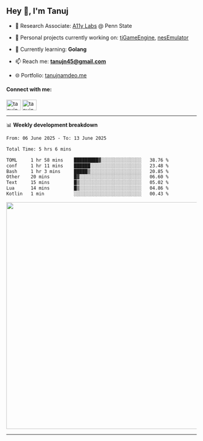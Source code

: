 <h2>Hey 👋, I'm Tanuj</h2>

- 🔬 Research Associate: [A11y Labs](https://a11y.ist.psu.edu/) @ Penn State 

- 🔭 Personal projects currently working on: [tjGameEngine](https://github.com/tanujn45/tjGameEngine), [nesEmulator](https://github.com/tanujn45/nesEmulator)

- 🌱 Currently learning: **Golang**

- 📫 Reach me: **tanujn45@gmail.com**

- 🌐 Portfolio: [tanujnamdeo.me](https://tanujnamdeo.me/)

<h4 align="left">Connect with me:</h4>
<p align="left">
<a href="https://twitter.com/tanujn45" target="blank"><img align="center" src="https://raw.githubusercontent.com/rahuldkjain/github-profile-readme-generator/master/src/images/icons/Social/twitter.svg" alt="tanujn45" height="28" width="38" /></a>
<a href="https://linkedin.com/in/tanujn45" target="blank"><img align="center" src="https://raw.githubusercontent.com/rahuldkjain/github-profile-readme-generator/master/src/images/icons/Social/linked-in-alt.svg" alt="tanujn45" height="28" width="38" /></a>
</p>

-------

📊 **Weekly development breakdown**
<!--START_SECTION:waka-->

```txt
From: 06 June 2025 - To: 13 June 2025

Total Time: 5 hrs 6 mins

TOML     1 hr 58 mins    █████████▓░░░░░░░░░░░░░░░   38.76 %
conf     1 hr 11 mins    ██████░░░░░░░░░░░░░░░░░░░   23.48 %
Bash     1 hr 3 mins     █████▒░░░░░░░░░░░░░░░░░░░   20.85 %
Other    20 mins         █▓░░░░░░░░░░░░░░░░░░░░░░░   06.60 %
Text     15 mins         █▒░░░░░░░░░░░░░░░░░░░░░░░   05.02 %
Lua      14 mins         █▒░░░░░░░░░░░░░░░░░░░░░░░   04.86 %
Kotlin   1 min           ░░░░░░░░░░░░░░░░░░░░░░░░░   00.43 %
```

<!--END_SECTION:waka-->

<img src="https://wakatime.com/share/@018e9abd-1aa4-4aa6-9db7-5ca3b999e810/4650b67a-98aa-46b4-b598-3d8a2451f0df.svg" width="600"/>

-------
